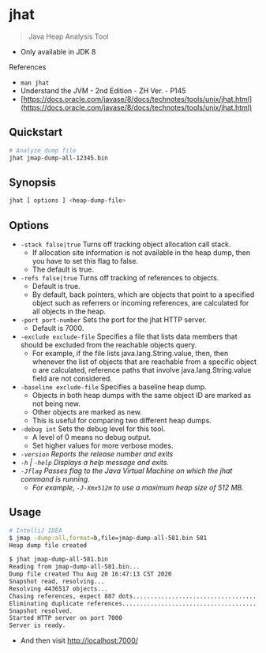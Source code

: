 # jhat

> Java Heap Analysis Tool

* Only available in JDK 8

References

* `man jhat`
* Understand the JVM - 2nd Edition - ZH Ver. - P145
* [https://docs.oracle.com/javase/8/docs/technotes/tools/unix/jhat.html](https://docs.oracle.com/javase/8/docs/technotes/tools/unix/jhat.html)

## Quickstart

```bash
# Analyze dump file
jhat jmap-dump-all-12345.bin
```

## Synopsis

```bash
jhat [ options ] <heap-dump-file>
```

## Options

* `-stack false|true` Turns off tracking object allocation call stack.
  * If allocation site information is not available in the heap dump, then you have to set this flag to false.
  * The default is true.
* `-refs false|true` Turns off tracking of references to objects.
  * Default is true.
  * By default, back pointers, which are objects that point to a specified object such as referrers or incoming references, are calculated for all objects in the heap.
* `-port port-number` Sets the port for the jhat HTTP server.
  * Default is 7000.
* `-exclude exclude-file` Specifies a file that lists data members that should be excluded from the reachable objects query.
  * For example, if the file lists java.lang.String.value, then, then whenever the list of objects that are reachable from a specific object o are calculated, reference paths that involve java.lang.String.value field are not considered.
* `-baseline exclude-file` Specifies a baseline heap dump.
  * Objects in both heap dumps with the same object ID are marked as not being new.
  * Other objects are marked as new.
  * This is useful for comparing two different heap dumps.
* `-debug int` Sets the debug level for this tool.
  * A level of 0 means no debug output.
  * Set higher values for more verbose modes.
* _`-version` Reports the release number and exits_
* _`-h` \| `-help` Displays a help message and exits._
* _`-Jflag` Passes flag to the Java Virtual Machine on which the jhat command is running._
  * _For example, `-J-Xmx512m` to use a maximum heap size of 512 MB._

## Usage

```bash
# IntelliJ IDEA
$ jmap -dump:all,format=b,file=jmap-dump-all-581.bin 581
Heap dump file created

$ jhat jmap-dump-all-581.bin
Reading from jmap-dump-all-581.bin...
Dump file created Thu Aug 20 16:47:13 CST 2020
Snapshot read, resolving...
Resolving 4436517 objects...
Chasing references, expect 887 dots.......................................................................................................................................................................................................................................................................................................................................................................................................................................................................................................................................................................................................................................................................................................................................................................................................................................................................................................................
Eliminating duplicate references.......................................................................................................................................................................................................................................................................................................................................................................................................................................................................................................................................................................................................................................................................................................................................................................................................................................................................................................................
Snapshot resolved.
Started HTTP server on port 7000
Server is ready.
```

* And then visit [http://localhost:7000/](http://localhost:7000/)

